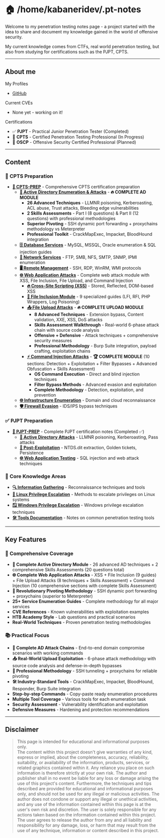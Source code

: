 # 🏠 /home/kabaneridev/.pt-notes

Welcome to my penetration testing notes page - a project started with the idea to share and document my knowledge gained in the world of offensive security.

My current knowledge comes from CTFs, real world penetration testing, but also from studying for certifications such as the PJPT, CPTS.

---

## **About me**

My Profiles 
* [GitHub](https://github.com/kabaneridev)

Current CVEs 
* None yet - working on it!

Certifications 
* ✅ **PJPT** - Practical Junior Penetration Tester (Completed)
* 🔄 **CPTS** - Certified Penetration Testing Professional (In Progress)
* 📅 **OSCP** - Offensive Security Certified Professional (Planned)

---

## **Content**

### 🎯 **CPTS Preparation**
* **[🎯 CPTS-PREP](CPTS-PREP/README.md)** - Comprehensive CPTS certification preparation
  * **[🏰 Active Directory Enumeration & Attacks](CPTS-PREP/active-directory-enumeration-attacks/)** - **🔥 COMPLETE AD MODULE** 
    * **26 Advanced Techniques** - LLMNR poisoning, Kerberoasting, ACL abuse, Trust attacks, Bleeding edge vulnerabilities
    * **2 Skills Assessments** - Part I (8 questions) & Part II (12 questions) with professional methodologies
    * **Superior Pivoting** - SSH dynamic port forwarding + proxychains methodology vs Meterpreter
    * **Professional Toolkit** - CrackMapExec, Impacket, BloodHound integration
  * **[🗄️ Database Services](CPTS-PREP/databases/)** - MySQL, MSSQL, Oracle enumeration & SQL injection guides
  * **[📁 Network Services](CPTS-PREP/services/)** - FTP, SMB, NFS, SMTP, SNMP, IPMI enumeration
  * **[🖥️ Remote Management](CPTS-PREP/remote-management/)** - SSH, RDP, WinRM, WMI protocols
  * **[🌐 Web Application Attacks](CPTS-PREP/)** - Complete web attack module with XSS, File Inclusion, File Upload, and Command Injection
    * **[🔥 Cross-Site Scripting (XSS)](CPTS-PREP/xss-cross-site-scripting.md)** - Stored, Reflected, DOM-based XSS
    * **[📁 File Inclusion Module](CPTS-PREP/file-inclusion/)** - 9 specialized guides (LFI, RFI, PHP Wrappers, Log Poisoning)
    * **[📤 File Upload Attacks](CPTS-PREP/file-upload-attacks/)** - **🔥 COMPLETE UPLOAD MODULE**
      * **8 Advanced Techniques** - Extension bypass, Content validation, XXE, XSS, DoS attacks
      * **Skills Assessment Walkthrough** - Real-world 6-phase attack chain with source code analysis
      * **Offensive + Defensive** - Attack techniques + comprehensive security measures
      * **Professional Methodology** - Burp Suite integration, payload crafting, exploitation chains
    * **[⚡ Command Injection Attacks](CPTS-PREP/command-injection/)** - **🏆 COMPLETE MODULE** (10 sections: Detection + Exploitation + Filter Bypasses + Advanced Obfuscation + Skills Assessment)
      * **OS Command Execution** - Direct and blind injection techniques
      * **Filter Bypass Methods** - Advanced evasion and exploitation
      * **Complete Methodology** - Detection, exploitation, and prevention
  * **[🌐 Infrastructure Enumeration](CPTS-PREP/footprinting.md)** - Domain and cloud reconnaissance
  * **[🛡️ Firewall Evasion](CPTS-PREP/firewall-evasion.md)** - IDS/IPS bypass techniques

### ✅ **PJPT Preparation** 
* **[🎯 PJPT-PREP](PJPT-prep/README.md)** - Complete PJPT certification notes (Completed ✅)
  * **[🏢 Active Directory Attacks](PJPT-prep/)** - LLMNR poisoning, Kerberoasting, Pass attacks
  * **[🔧 Post-Exploitation](PJPT-prep/)** - NTDS.dit extraction, Golden tickets, Persistence
  * **[🌐 Web Application Testing](PJPT-prep/)** - SQL injection and web attack techniques

### 🔧 **Core Knowledge Areas**
* **[🔍 Information Gathering](information-gathering.md)** - Reconnaissance techniques and tools
* **[🐧 Linux Privilege Escalation](linux-privilege-escalation/README.md)** - Methods to escalate privileges on Linux systems
* **[🪟 Windows Privilege Escalation](windows-privilege-escalation/README.md)** - Windows privilege escalation techniques
* **[🛠️ Tools Documentation](tools/README.md)** - Notes on common penetration testing tools

---

## **Key Features**

### 🎯 **Comprehensive Coverage**
- **🏰 Complete Active Directory Module** - 26 advanced AD techniques + 2 comprehensive Skills Assessments (20 questions total)
- **🌐 Complete Web Application Attacks** - XSS + File Inclusion (9 guides) + File Upload Attacks (8 techniques + Skills Assessment) + Command Injection (10 comprehensive sections with complete Skills Assessment)
- **🚀 Revolutionary Pivoting Methodology** - SSH dynamic port forwarding + proxychains (superior to Meterpreter)
- **25+ Service Enumeration Guides** - Complete methodology for all major services
- **CVE References** - Known vulnerabilities with exploitation examples
- **HTB Academy Style** - Lab questions and practical scenarios
- **Real-World Techniques** - Proven penetration testing methodologies

### 📚 **Practical Focus**
- **🎯 Complete AD Attack Chains** - End-to-end domain compromise scenarios with working commands
- **📤 Real-World Upload Exploitation** - 6-phase attack methodology with source code analysis and defense-in-depth bypasses
- **🔧 Professional Methodology** - SSH tunneling + proxychains for reliable pivoting
- **🛠️ Industry-Standard Tools** - CrackMapExec, Impacket, BloodHound, Responder, Burp Suite integration
- **Step-by-step Commands** - Copy-paste ready enumeration procedures
- **Multiple Tool Coverage** - Various tools for each enumeration task
- **Security Assessment** - Vulnerability identification and exploitation
- **Defensive Measures** - Hardening and protection recommendations

---

## **Disclaimer**

> This page is intended for educational and informational purposes only.  
> The content within this project doesn't give warranties of any kind, express or implied, about the completeness, accuracy, reliability, suitability, or availability of the information, products, services, or related graphics contained within it. Any reliance you place on such information is therefore strictly at your own risk. The author and publisher shall in no event be liable for any loss or damage arising the use of this project's content. Furthermore, the techniques and tips described are provided for educational and informational purposes only, and should not be used for any illegal or malicious activities. The author does not condone or support any illegal or unethical activities, and any use of the information contained within this page is at the user's own risk and discretion. The user is solely responsible for any actions taken based on the information contained within this project. The user agrees to release the author from any and all liability and responsibility for any damage, loss, or harm that may result from the use of any technique, information or content described in this project.
